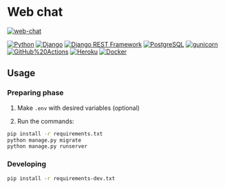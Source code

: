 # Web chat

[![web-chat](https://github.com/artrey/web-chat/actions/workflows/ci.yml/badge.svg?branch=master)](https://github.com/artrey/web-chat/actions/workflows/ci.yml)

[![Python](https://img.shields.io/badge/-Python-ffde57?style=flat-square&logo=Python)](https://www.python.org/)
[![Django](https://img.shields.io/badge/-Django-092e20?style=flat-square&logo=Django)](https://www.djangoproject.com/)
[![Django REST Framework](https://img.shields.io/badge/-Django%20REST%20Framework-c9510c?style=flat-square&logo=drf)](https://www.django-rest-framework.org/)
[![PostgreSQL](https://img.shields.io/badge/-PostgreSQL-bbeedd?style=flat-square&logo=PostgreSQL)](https://www.postgresql.org/)
[![gunicorn](https://img.shields.io/badge/-gunicorn-008272?style=flat-square&logo=gunicorn)](https://gunicorn.org/)
[![GitHub%20Actions](https://img.shields.io/badge/-GitHub%20Actions-f5f5f5?style=flat-square&logo=GitHub%20actions)](https://github.com/features/actions)
[![Heroku](https://img.shields.io/badge/-Heroku-6762a6?style=flat-square&logo=Heroku)](https://heroku.com/)
[![Docker](https://img.shields.io/badge/Docker-white.svg)](https://docker.com/)


## Usage

### Preparing phase

1. Make `.env` with desired variables (optional)

2. Run the commands:

```bash
pip install -r requirements.txt
python manage.py migrate
python manage.py runserver
```

### Developing

```bash
pip install -r requirements-dev.txt
```
